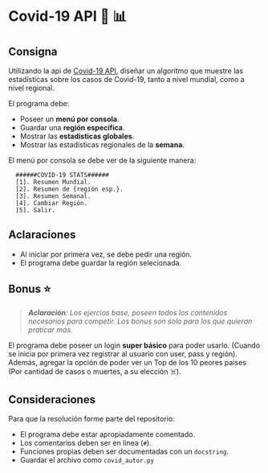 # Covid-19 API 	:syringe: :bar_chart:

## Consigna

Utilizando la api de  [Covid-19 API](https://https://covid19api.com/), diseñar un algoritmo que muestre las estadísticas sobre los casos de Covid-19, tanto a nivel mundial, como a nivel regional.

El programa debe:
  - Poseer un **menú por consola**.
  - Guardar una **región específica**.
  - Mostrar las **estadísticas globales**.
  - Mostrar las estadísticas regionales de la **semana**.

El menú por consola se debe ver de la siguiente manera:
```text
  ######COVID-19 STATS######
  [1]. Resumen Mundial.
  [2]. Resumen de {región esp.}.
  [3]. Resumen Semanal.
  [4]. Cambiar Región.
  [5]. Salir.
```

## Aclaraciones

- Al iniciar por primera vez, se debe pedir una región.
- El programa debe guardar la región selecionada.

## Bonus 	:star:
> ***Aclaración**: Los ejercios base, poseen todos los contenidos necesarios para competir. Los bonus son solo para los que quieran praticar más.*

El programa debe poseer un login **super básico** para poder usarlo. (Cuando se inicia por primera vez registrar al usuario con user, pass y región). Además, agregar la opción de poder ver un Top de los 10 peores paises (Por cantidad de casos o muertes, a su elección :skull_and_crossbones:).

## Consideraciones

Para que la resolución forme parte del repositorio:   

- El programa debe estar apropiadamente comentado.
- Los comentarios deben ser en linea (`#`).
- Funciones propias deben ser documentadas con un `docstring`.
- Guardar el archivo como `covid_autor.py`
